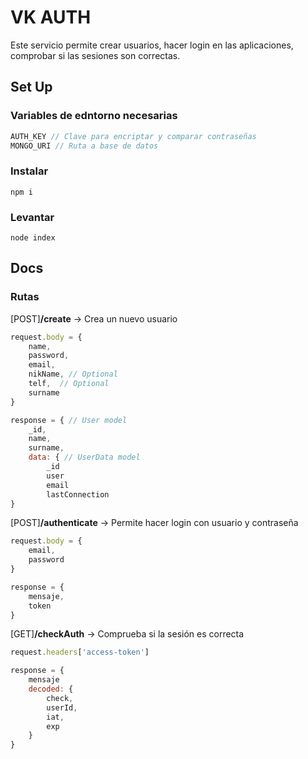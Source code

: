 # VK AUTH
Este servicio permite crear usuarios, hacer login en las aplicaciones, comprobar si las sesiones son correctas.

## Set Up
### Variables de edntorno necesarias   
```js
AUTH_KEY // Clave para encriptar y comparar contraseñas
MONGO_URI // Ruta a base de datos
```
### Instalar  
`npm i`

### Levantar  
`node index`

## Docs

### Rutas   
[POST]**/create** -> Crea un nuevo usuario
```js
request.body = {
    name,  
    password,  
    email,  
    nikName, // Optional  
    telf,  // Optional
    surname 
}
```
```js
response = { // User model
    _id,
    name,
    surname,
    data: { // UserData model
        _id
        user
        email
        lastConnection
}
```

[POST]**/authenticate** -> Permite hacer login con usuario y contraseña
```js
request.body = {
    email,
    password
}
```

```js
response = {
    mensaje,
    token
}
```
[GET]**/checkAuth** -> Comprueba si la sesión es correcta
```js
request.headers['access-token']
```

```js
response = {
    mensaje
    decoded: {
        check,
        userId,
        iat,
        exp
    }
}
```